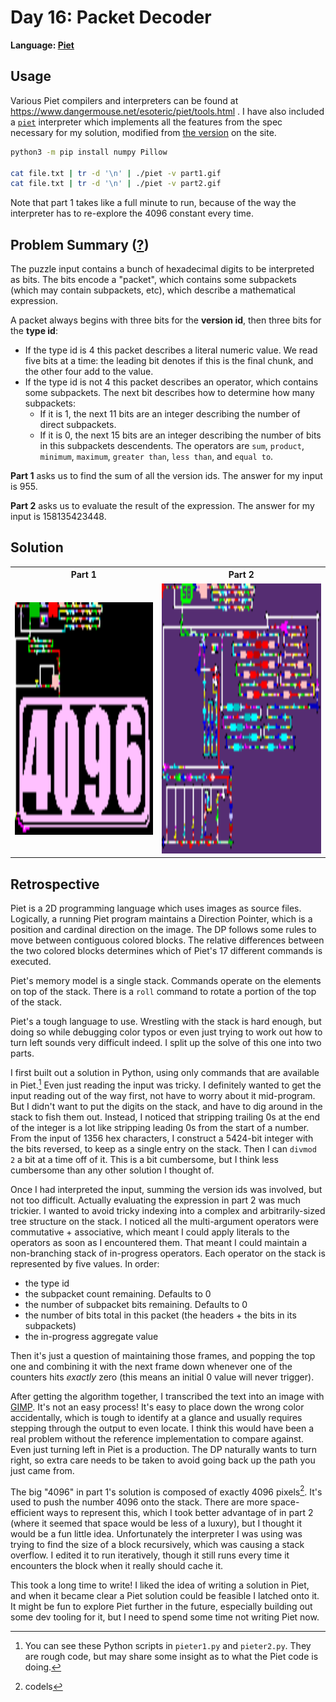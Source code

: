 # Day 16: Packet Decoder

**Language: [Piet](https://www.dangermouse.net/esoteric/piet.html)**

## Usage

Various Piet compilers and interpreters can be found at https://www.dangermouse.net/esoteric/piet/tools.html .
I have also included a [`piet`](piet) interpreter which implements all the features from the spec necessary for my solution, modified from [the version](https://www.dangermouse.net/esoteric/piet/Piet_py.txt) on the site.

```bash
python3 -m pip install numpy Pillow

cat file.txt | tr -d '\n' | ./piet -v part1.gif
cat file.txt | tr -d '\n' | ./piet -v part2.gif
```

Note that part 1 takes like a full minute to run, because of the way the interpreter has to re-explore the 4096 constant every time.

## Problem Summary ([?](https://adventofcode.com/2021/day/16))

The puzzle input contains a bunch of hexadecimal digits to be interpreted as bits.
The bits encode a "packet", which contains some subpackets (which may contain subpackets, etc), which describe a mathematical expression.

A packet always begins with three bits for the **version id**, then three bits for the **type id**:
- If the type id is 4 this packet describes a literal numeric value.
  We read five bits at a time: the leading bit denotes if this is the final chunk, and the other four add to the value.
- If the type id is not 4 this packet describes an operator, which contains some subpackets.
  The next bit describes how to determine how many subpackets:
  - If it is 1, the next 11 bits are an integer describing the number of direct subpackets.
  - If it is 0, the next 15 bits are an integer describing the number of bits in this subpackets descendents.
  The operators are `sum`, `product`, `minimum`, `maximum`, `greater than`, `less than`, and `equal to`.

**Part 1** asks us to find the sum of all the version ids.
The answer for my input is 955.

**Part 2** asks us to evaluate the result of the expression.
The answer for my input is 158135423448.

## Solution

<table>
<tr><th>Part 1</th><th>Part 2</th></tr>
<tr><td><img src="part1.gif" height="372"></td><td><img src="part2.gif" height="432"></td></tr>
</table>

## Retrospective

Piet is a 2D programming language which uses images as source files.
Logically, a running Piet program maintains a Direction Pointer, which is a position and cardinal direction on the image.
The DP follows some rules to move between contiguous colored blocks.
The relative differences between the two colored blocks determines which of Piet's 17 different commands is executed.

Piet's memory model is a single stack.
Commands operate on the elements on top of the stack.
There is a `roll` command to rotate a portion of the top of the stack.

Piet's a tough language to use.
Wrestling with the stack is hard enough, but doing so while debugging color typos or even just trying to work out how to turn left sounds very difficult indeed.
I split up the solve of this one into two parts.

I first built out a solution in Python, using only commands that are available in Piet.[^pieter]
Even just reading the input was tricky.
I definitely wanted to get the input reading out of the way first, not have to worry about it mid-program.
But I didn't want to put the digits on the stack, and have to dig around in the stack to fish them out.
Instead, I noticed that stripping trailing 0s at the end of the integer is a lot like stripping leading 0s from the start of a number.
From the input of 1356 hex characters, I construct a 5424-bit integer with the bits reversed, to keep as a single entry on the stack.
Then I can `divmod 2` a bit at a time off of it.
This is a bit cumbersome, but I think less cumbersome than any other solution I thought of.

Once I had interpreted the input, summing the version ids was involved, but not too difficult.
Actually evaluating the expression in part 2 was much trickier.
I wanted to avoid tricky indexing into a complex and arbitrarily-sized tree structure on the stack.
I noticed all the multi-argument operators were commutative + associative, which meant I could apply literals to the operators as soon as I encountered them.
That meant I could maintain a non-branching stack of in-progress operators.
Each operator on the stack is represented by five values.
In order:
- the type id
- the subpacket count remaining. Defaults to 0
- the number of subpacket bits remaining. Defaults to 0
- the number of bits total in this packet (the headers + the bits in its subpackets)
- the in-progress aggregate value

Then it's just a question of maintaining those frames, and popping the top one and combining it with the next frame down whenever one of the counters hits _exactly_ zero (this means an initial 0 value will never trigger).

After getting the algorithm together, I transcribed the text into an image with [GIMP](https://www.gimp.org/).
It's not an easy process!
It's easy to place down the wrong color accidentally, which is tough to identify at a glance and usually requires stepping through the output to even locate.
I think this would have been a real problem without the reference implementation to compare against.
Even just turning left in Piet is a production.
The DP naturally wants to turn right, so extra care needs to be taken to avoid going back up the path you just came from.

The big "4096" in part 1's solution is composed of exactly 4096 pixels[^codels].
It's used to push the number 4096 onto the stack.
There are more space-efficient ways to represent this, which I took better advantage of in part 2 (where it seemed that space would be less of a luxury), but I thought it would be a fun little idea.
Unfortunately the interpreter I was using was trying to find the size of a block recursively, which was causing a stack overflow.
I edited it to run iteratively, though it still runs every time it encounters the block when it really should cache it.

This took a long time to write!
I liked the idea of writing a solution in Piet, and when it became clear a Piet solution could be feasible I latched onto it.
It might be fun to explore Piet further in the future, especially building out some dev tooling for it, but I need to spend some time not writing Piet now.

[^codels]: codels
[^pieter]: You can see these Python scripts in `pieter1.py` and `pieter2.py`. They are rough code, but may share some insight as to what the Piet code is doing.
